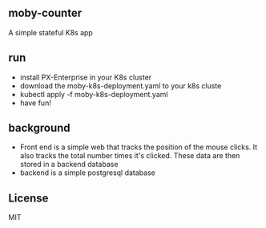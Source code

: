 ## moby-counter

A simple stateful K8s app 

## run
* install PX-Enterprise in your K8s cluster
* download the moby-k8s-deployment.yaml to your k8s cluste
* kubectl apply -f moby-k8s-deployment.yaml
* have fun!

## background
* Front end is a simple web that tracks the position of the mouse clicks. It also tracks the total number times it's clicked. These data are then stored in a backend database
* backend is a simple postgresql database

## License

MIT
